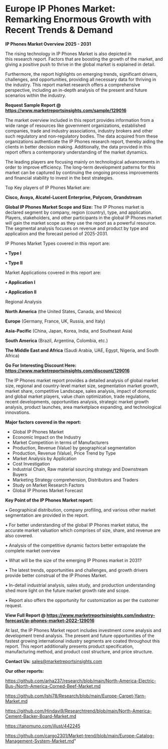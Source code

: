 # Europe IP Phones Market: Remarking Enormous Growth with Recent Trends & Demand

<Strong> IP Phones Market Overview 2025 - 2031</strong>

The rising technology in IP Phones Market is also depicted in this research report. Factors that are boosting the growth of the market, and giving a positive push to thrive in the global market is explained in detail.

Furthermore, the report highlights on emerging trends, significant drivers, challenges, and opportunities, providing all necessary data for thriving in the industry. This report market research offers a comprehensive perspective, including an in-depth analysis of the present and future scenarios within the industry.

<strong>Request Sample Report @ <a href=https://www.marketreportsinsights.com/sample/129016>https://www.marketreportsinsights.com/sample/129016</a></strong>

The market overview included in this report provides information from a wide range of resources like government organizations, established companies, trade and industry associations, industry brokers and other such regulatory and non-regulatory bodies. The data acquired from these organizations authenticate the IP Phones research report, thereby aiding the clients in better decision making. Additionally, the data provided in this report offers a contemporary understanding of the market dynamics.

The leading players are focusing mainly on technological advancements in order to improve efficiency. The long-term development patterns for this market can be captured by continuing the ongoing process improvements and financial stability to invest in the best strategies.

Top Key players of IP Phones Market are:

<strong>Cisco, Avaya, Alcatel-Lucent Enterprise, Polycom, Grandstream</strong>

<strong><b>Global IP Phones Market Scope and Size:</b></strong>
The IP Phones market is declared segment by company, region (country), type, and application. Players, stakeholders, and other participants in the global IP Phones market will gain the market scope as they use the report as a powerful resource. The segmental analysis focuses on revenue and product by type and application and the forecast period of 2025-2031.

IP Phones Market Types covered in this report are:

<strong>• Type I

• Type II</strong>

Market Applications covered in this report are:

<strong>• Application I

• Application II</strong> 

Regional Analysis

<strong>North America</strong> (the United States, Canada, and Mexico)

<strong>Europe</strong> (Germany, France, UK, Russia, and Italy)

<strong>Asia-Pacific</strong> (China, Japan, Korea, India, and Southeast Asia)

<strong>South America</strong> (Brazil, Argentina, Colombia, etc.)

<strong>The Middle East and Africa</strong> (Saudi Arabia, UAE, Egypt, Nigeria, and South Africa)

<strong>Go For Interesting Discount Here: <a href=https://www.marketreportsinsights.com/discount/129016>https://www.marketreportsinsights.com/discount/129016</a></strong>

The IP Phones market report provides a detailed analysis of global market size, regional and country-level market size, segmentation market growth, market share, competitive Landscape, sales analysis, impact of domestic and global market players, value chain optimization, trade regulations, recent developments, opportunities analysis, strategic market growth analysis, product launches, area marketplace expanding, and technological innovations.

<strong><b>Major factors covered in the report:</b></strong>
<ul>
  <li>Global IP Phones Market </li>
  <li>Economic Impact on the Industry</li>
  <li>Market Competition in terms of Manufacturers</li>
  <li>Production, Revenue (Value) by geographical segmentation</li>
  <li>Production, Revenue (Value), Price Trend by Type</li>
  <li>Market Analysis by Application</li>
  <li>Cost Investigation</li>
  <li>Industrial Chain, Raw material sourcing strategy and Downstream Buyers</li>
  <li>Marketing Strategy comprehension, Distributors and Traders</li>
  <li>Study on Market Research Factors</li>
  <li>Global IP Phones Market Forecast</li>
</ul>

<strong><b>Key Point of the IP Phones Market report:</b></strong>

• Geographical distribution, company profiling, and various other market segmentation are provided in the report.

• For better understanding of the global IP Phones market status, the accurate market valuation which comprises of size, share, and revenue are also covered.

• Analysis of the competitive dynamic factors better extrapolate the complete market overview

• What will be the size of the emerging IP Phones market in 2031?

• The latest trends, opportunities and challenges, and growth drivers provide better construal of the IP Phones Market.

• In-detail industrial analysis, sales study, and production understanding shed more light on the future market growth rate and scope.

• Report also offers the opportunity for customization as per the customer request.

<strong><b>View Full Report @ <a href=https://www.marketreportsinsights.com/industry-forecast/ip-phones-market-2022-129016>https://www.marketreportsinsights.com/industry-forecast/ip-phones-market-2022-129016</a></b></strong>


At last, the IP Phones Market report includes investment come analysis and development trend analysis. The present and future opportunities of the fastest growing international industry segments are coated throughout this report. This report additionally presents product specification, manufacturing method, and product cost structure, and price structure.

<strong>Contact Us:</strong>
sales@marketreportsinsights.com

<strong>Our other reports:</strong>

<a href=https://github.com/arha237/research/blob/main/North-America-Electric-Bus-/North-America-Corned-Beef-Market.md>https://github.com/arha237/research/blob/main/North-America-Electric-Bus-/North-America-Corned-Beef-Market.md</a>

<a href=https://github.com/Ishi78/Research/blob/main/Europe-Carpet-Yarn-Market.md>https://github.com/Ishi78/Research/blob/main/Europe-Carpet-Yarn-Market.md</a>

<a href=https://github.com/Hindavi9/Researchtrend/blob/main/North-America-Cement-Backer-Board-Market.md>https://github.com/Hindavi9/Researchtrend/blob/main/North-America-Cement-Backer-Board-Market.md</a>

<a href=https://tanomuno.com/illust/442245>https://tanomuno.com/illust/442245</a>

<a href=https://github.com/cargo2301/Market-trend/blob/main/Europe-Catalog-Management-System-Market.md>https://github.com/cargo2301/Market-trend/blob/main/Europe-Catalog-Management-System-Market.md</a>"
